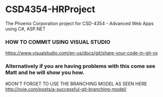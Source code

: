 # CSD4354-HRProject
The Phoenix Corporation project for CSD-4354 - Advanced Web Apps using C#, ASP.NET

### HOW TO COMMIT USING VISUAL STUDIO

https://www.visualstudio.com/en-us/docs/git/share-your-code-in-git-vs


### Alternatively if you are having problems with this come see Matt and he will show you how.

#DON'T FORGET TO USE THE BRANCHING MODEL AS SEEN HERE http://nvie.com/posts/a-successful-git-branching-model/
